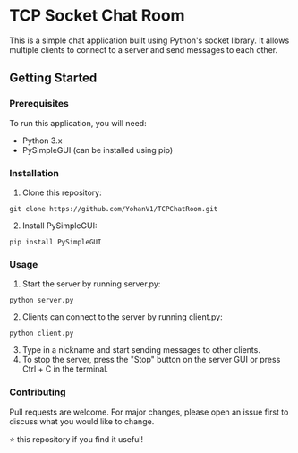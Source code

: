 # TCP Socket Chat Room

This is a simple chat application built using Python's socket library. It allows multiple clients to connect to a server and send messages to each other.

## Getting Started
### Prerequisites

To run this application, you will need:

* Python 3.x
* PySimpleGUI (can be installed using pip)

### Installation

1. Clone this repository:
```
git clone https://github.com/YohanV1/TCPChatRoom.git
```
2. Install PySimpleGUI:
```
pip install PySimpleGUI
```

### Usage

1. Start the server by running server.py:
```
python server.py
```
2. Clients can connect to the server by running client.py:
```
python client.py
```
3. Type in a nickname and start sending messages to other clients.
4. To stop the server, press the "Stop" button on the server GUI or press Ctrl + C in the terminal.

### Contributing

Pull requests are welcome. For major changes, please open an issue first to discuss what you would like to change. 

⭐ this repository if you find it useful!

